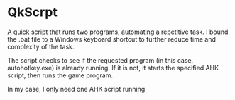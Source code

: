 # QkScrpt
A quick script that runs two programs, automating a repetitive task.
I bound the .bat file to a Windows keyboard shortcut to further reduce time and complexity of the task.

The script checks to see if the requested program (in this case, autohotkey.exe) is already running. If it is not, it starts the specified AHK script, then runs the game program.

In my case, I only need one AHK script running 
